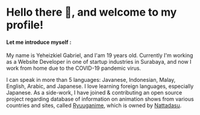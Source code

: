 # Hello there 👋, and welcome to my profile!

#### Let me introduce myself :

   My name is Yeheizkiel Gabriel, and I'am 19 years old. Currently I'm working as a Website Developer in one of startup industries in Surabaya, and now I work from home due to the COVID-19 pandemic virus.
  
   I can speak in more than 5 languages: Javanese, Indonesian, Malay, English, Arabic, and Japanese. I love learning foreign languages, especially Japanese. As a side-work, I have joined & contributing an open source project regarding database of information on animation shows from various countries and sites, called [Ryuuganime](https://github.com/ryuuganime), which is owned by [Nattadasu](https://github.com/nattadasu).
      
<!--
**yeheizkiel/yeheizkiel** is a ✨ _special_ ✨ repository because its `README.md` (this file) appears on your GitHub profile.

Here are some ideas to get you started:

- 🔭 I’m currently working on ...
- 🌱 I’m currently learning ...
- 👯 I’m looking to collaborate on ...
- 🤔 I’m looking for help with ...
- 💬 Ask me about ...
- 📫 How to reach me: ...
- 😄 Pronouns: ...
- ⚡ Fun fact: ...
-->
